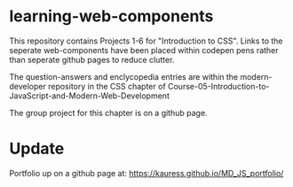 # learning-web-components

This repository contains Projects 1-6 for "Introduction to CSS".  Links to the seperate web-components have been placed within codepen pens rather than seperate github pages to reduce clutter. 

The question-answers and enclycopedia entries are within the modern-developer repository in the CSS chapter of Course-05-Introduction-to-JavaScript-and-Modern-Web-Development


The group project for this chapter is on a github page.


# Update 

Portfolio up on a github page at: https://kauress.github.io/MD_JS_portfolio/
